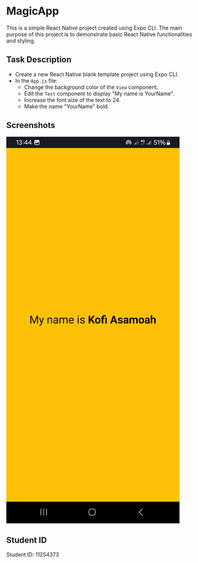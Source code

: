 # MagicApp

This is a simple React Native project created using Expo CLI. The main purpose of this project is to demonstrate basic React Native functionalities and styling.

## Task Description

- Create a new React Native blank template project using Expo CLI.
- In the `App.js` file:
  - Change the background color of the `View` component.
  - Edit the `Text` component to display "My name is YourName".
  - Increase the font size of the text to 24.
  - Make the name "YourName" bold.

## Screenshots

![App Screenshot](MagicApp.jpg)

## Student ID

Student ID: 11254373
